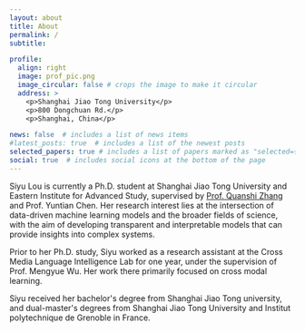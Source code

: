 ```yaml
---
layout: about
title: About
permalink: /
subtitle:

profile:
  align: right
  image: prof_pic.png
  image_circular: false # crops the image to make it circular
  address: >
    <p>Shanghai Jiao Tong University</p>
    <p>800 Dongchuan Rd.</p>
    <p>Shanghai, China</p>

news: false  # includes a list of news items
#latest_posts: true  # includes a list of the newest posts
selected_papers: true # includes a list of papers marked as "selected={true}"
social: true  # includes social icons at the bottom of the page
---
```


Siyu Lou is currently a Ph.D. student at Shanghai Jiao Tong University and Eastern Institute for Advanced Study, supervised by [Prof. Quanshi Zhang](http://qszhang.com/) and Prof. Yuntian Chen. Her research interest lies at the intersection of data-driven machine learning models and the broader fields of science, with the aim of developing transparent and interpretable models that can provide insights into complex systems.

Prior to her Ph.D. study, Siyu worked as a research assistant at the Cross Media Language Intelligence Lab for one year, under the supervision of Prof. Mengyue Wu. Her work there primarily focused on cross modal learning.

Siyu received her bachelor's degree from Shanghai Jiao Tong university, and dual-master's degrees from Shanghai Jiao Tong University and Institut polytechnique de Grenoble in France. 
